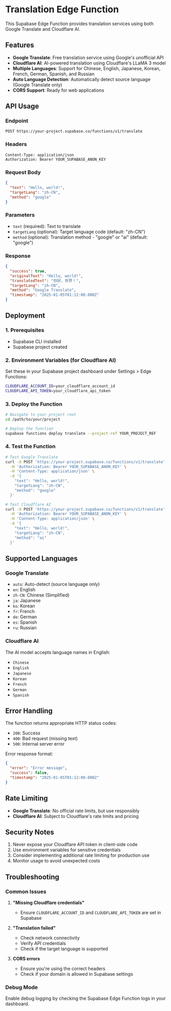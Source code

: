 # Translation Edge Function

This Supabase Edge Function provides translation services using both Google Translate and Cloudflare AI.

## Features

- **Google Translate**: Free translation service using Google's unofficial API
- **Cloudflare AI**: AI-powered translation using Cloudflare's LLaMA 3 model
- **Multiple Languages**: Support for Chinese, English, Japanese, Korean, French, German, Spanish, and Russian
- **Auto Language Detection**: Automatically detect source language (Google Translate only)
- **CORS Support**: Ready for web applications

## API Usage

### Endpoint
```
POST https://your-project.supabase.co/functions/v1/translate
```

### Headers
```
Content-Type: application/json
Authorization: Bearer YOUR_SUPABASE_ANON_KEY
```

### Request Body
```json
{
  "text": "Hello, world!",
  "targetLang": "zh-CN",
  "method": "google"
}
```

### Parameters
- `text` (required): Text to translate
- `targetLang` (optional): Target language code (default: "zh-CN")
- `method` (optional): Translation method - "google" or "ai" (default: "google")

### Response
```json
{
  "success": true,
  "originalText": "Hello, world!",
  "translatedText": "你好，世界！",
  "targetLang": "zh-CN",
  "method": "Google Translate",
  "timestamp": "2025-01-05T01:12:00.000Z"
}
```

## Deployment

### 1. Prerequisites
- Supabase CLI installed
- Supabase project created

### 2. Environment Variables (for Cloudflare AI)
Set these in your Supabase project dashboard under Settings > Edge Functions:

```bash
CLOUDFLARE_ACCOUNT_ID=your_cloudflare_account_id
CLOUDFLARE_API_TOKEN=your_cloudflare_api_token
```

### 3. Deploy the Function
```bash
# Navigate to your project root
cd /path/to/your/project

# Deploy the function
supabase functions deploy translate --project-ref YOUR_PROJECT_REF
```

### 4. Test the Function
```bash
# Test Google Translate
curl -X POST 'https://your-project.supabase.co/functions/v1/translate' \
  -H 'Authorization: Bearer YOUR_SUPABASE_ANON_KEY' \
  -H 'Content-Type: application/json' \
  -d '{
    "text": "Hello, world!",
    "targetLang": "zh-CN",
    "method": "google"
  }'

# Test Cloudflare AI
curl -X POST 'https://your-project.supabase.co/functions/v1/translate' \
  -H 'Authorization: Bearer YOUR_SUPABASE_ANON_KEY' \
  -H 'Content-Type: application/json' \
  -d '{
    "text": "Hello, world!",
    "targetLang": "zh-CN",
    "method": "ai"
  }'
```

## Supported Languages

### Google Translate
- `auto`: Auto-detect (source language only)
- `en`: English
- `zh-CN`: Chinese (Simplified)
- `ja`: Japanese
- `ko`: Korean
- `fr`: French
- `de`: German
- `es`: Spanish
- `ru`: Russian

### Cloudflare AI
The AI model accepts language names in English:
- `Chinese`
- `English`
- `Japanese`
- `Korean`
- `French`
- `German`
- `Spanish`

## Error Handling

The function returns appropriate HTTP status codes:
- `200`: Success
- `400`: Bad request (missing text)
- `500`: Internal server error

Error response format:
```json
{
  "error": "Error message",
  "success": false,
  "timestamp": "2025-01-05T01:12:00.000Z"
}
```

## Rate Limiting

- **Google Translate**: No official rate limits, but use responsibly
- **Cloudflare AI**: Subject to Cloudflare's rate limits and pricing

## Security Notes

1. Never expose your Cloudflare API token in client-side code
2. Use environment variables for sensitive credentials
3. Consider implementing additional rate limiting for production use
4. Monitor usage to avoid unexpected costs

## Troubleshooting

### Common Issues

1. **"Missing Cloudflare credentials"**
   - Ensure `CLOUDFLARE_ACCOUNT_ID` and `CLOUDFLARE_API_TOKEN` are set in Supabase

2. **"Translation failed"**
   - Check network connectivity
   - Verify API credentials
   - Check if the target language is supported

3. **CORS errors**
   - Ensure you're using the correct headers
   - Check if your domain is allowed in Supabase settings

### Debug Mode
Enable debug logging by checking the Supabase Edge Function logs in your dashboard. 